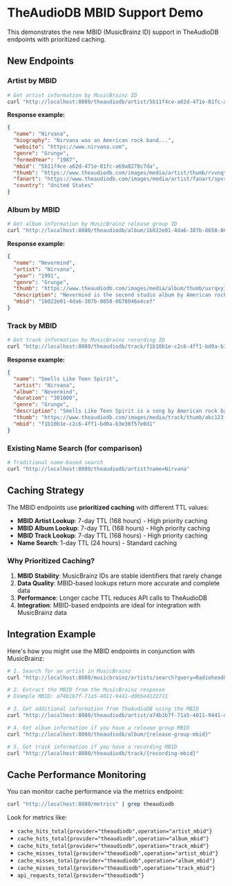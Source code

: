 # TheAudioDB MBID Support Demo

This demonstrates the new MBID (MusicBrainz ID) support in TheAudioDB endpoints with prioritized caching.

## New Endpoints

### Artist by MBID
```bash
# Get artist information by MusicBrainz ID
curl "http://localhost:8080/theaudiodb/artist/5b11f4ce-a62d-471e-81fc-a69a8278c7da"
```

**Response example:**
```json
{
  "name": "Nirvana",
  "biography": "Nirvana was an American rock band...",
  "website": "https://www.nirvana.com",
  "genre": "Grunge",
  "formedYear": "1987",
  "mbid": "5b11f4ce-a62d-471e-81fc-a69a8278c7da",
  "thumb": "https://www.theaudiodb.com/images/media/artist/thumb/rvvnqt1347913617.jpg",
  "fanart": "https://www.theaudiodb.com/images/media/artist/fanart/spvrvu1347913675.jpg",
  "country": "United States"
}
```

### Album by MBID
```bash
# Get album information by MusicBrainz release group ID
curl "http://localhost:8080/theaudiodb/album/1b022e01-4da6-387b-8658-8678046e4cef"
```

**Response example:**
```json
{
  "name": "Nevermind",
  "artist": "Nirvana",
  "year": "1991",
  "genre": "Grunge",
  "thumb": "https://www.theaudiodb.com/images/media/album/thumb/uxrqxy1347913577.jpg",
  "description": "Nevermind is the second studio album by American rock band Nirvana...",
  "mbid": "1b022e01-4da6-387b-8658-8678046e4cef"
}
```

### Track by MBID
```bash
# Get track information by MusicBrainz recording ID
curl "http://localhost:8080/theaudiodb/track/f1b10b1e-c2c6-4ff1-bd0a-b3e36f57e0d1"
```

**Response example:**
```json
{
  "name": "Smells Like Teen Spirit",
  "artist": "Nirvana",
  "album": "Nevermind",
  "duration": "301000",
  "genre": "Grunge",
  "description": "Smells Like Teen Spirit is a song by American rock band Nirvana...",
  "thumb": "https://www.theaudiodb.com/images/media/track/thumb/abc123.jpg",
  "mbid": "f1b10b1e-c2c6-4ff1-bd0a-b3e36f57e0d1"
}
```

### Existing Name Search (for comparison)
```bash
# Traditional name-based search
curl "http://localhost:8080/theaudiodb/artist?name=Nirvana"
```

## Caching Strategy

The MBID endpoints use **prioritized caching** with different TTL values:

- **MBID Artist Lookup**: 7-day TTL (168 hours) - High priority caching
- **MBID Album Lookup**: 7-day TTL (168 hours) - High priority caching  
- **MBID Track Lookup**: 7-day TTL (168 hours) - High priority caching
- **Name Search**: 1-day TTL (24 hours) - Standard caching

### Why Prioritized Caching?

1. **MBID Stability**: MusicBrainz IDs are stable identifiers that rarely change
2. **Data Quality**: MBID-based lookups return more accurate and complete data
3. **Performance**: Longer cache TTL reduces API calls to TheAudioDB
4. **Integration**: MBID-based endpoints are ideal for integration with MusicBrainz data

## Integration Example

Here's how you might use the MBID endpoints in conjunction with MusicBrainz:

```bash
# 1. Search for an artist in MusicBrainz
curl "http://localhost:8080/musicbrainz/artists/search?query=Radiohead&limit=1"

# 2. Extract the MBID from the MusicBrainz response
# Example MBID: a74b1b7f-71a5-4011-9441-d0b5e4122711

# 3. Get additional information from TheAudioDB using the MBID
curl "http://localhost:8080/theaudiodb/artist/a74b1b7f-71a5-4011-9441-d0b5e4122711"

# 4. Get album information if you have a release group MBID
curl "http://localhost:8080/theaudiodb/album/{release-group-mbid}"

# 5. Get track information if you have a recording MBID
curl "http://localhost:8080/theaudiodb/track/{recording-mbid}"
```

## Cache Performance Monitoring

You can monitor cache performance via the metrics endpoint:

```bash
curl "http://localhost:8080/metrics" | grep theaudiodb
```

Look for metrics like:
- `cache_hits_total{provider="theaudiodb",operation="artist_mbid"}`
- `cache_hits_total{provider="theaudiodb",operation="album_mbid"}`
- `cache_hits_total{provider="theaudiodb",operation="track_mbid"}`
- `cache_misses_total{provider="theaudiodb",operation="artist_mbid"}`
- `cache_misses_total{provider="theaudiodb",operation="album_mbid"}`
- `cache_misses_total{provider="theaudiodb",operation="track_mbid"}`
- `api_requests_total{provider="theaudiodb"}`
